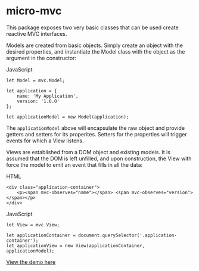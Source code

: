 # micro-mvc

This package exposes two very basic classes that can be used create reactive MVC interfaces. 

Models are created from basic objects. Simply create an object with the desired properties, and instantiate the Model class with the object as the argument in the constructor: 

JavaScript 
```
let Model = mvc.Model;

let application = {
    name: 'My Application',
    version: '1.0.0'
};

let applicationModel = new Model(application);
``` 

The `applicationModel` above will encapsulate the raw object and provide getters and setters for its properites. Setters for the properties will trigger events for which a View listens. 

Views are established from a DOM object and existing models. It is assumed that the DOM is left unfilled, and upon construction, the View with force the model to emit an event that fills in all the data: 

HTML 
```
<div class="application-container">
    <p><span mvc-observes="name"></span> <span mvc-observes="version"></span></p>
</div>
``` 

JavaScript 
```
let View = mvc.View;

let applicationContainer = document.querySelector('.application-container');
let applicationView = new View(applicationContainer, applicationModel);
``` 

[View the demo here](https://theoutliar.github.io/micro-mvc/demo/)

